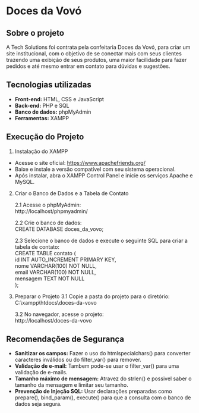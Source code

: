 # Doces da Vovó

## Sobre o projeto

A Tech Solutions foi contrata pela confeitaria Doces da Vovó, para criar um site institucional, com o objetivo de se conectar mais com seus clientes
trazendo uma exibição de seus produtos, uma maior facilidade para fazer pedidos e até mesmo entrar em contato para dúvidas e sugestões.

## Tecnologias utilizadas

- **Front-end:** HTML, CSS e JavaScript
- **Back-end:** PHP e SQL
- **Banco de dados:** phpMyAdmin
- **Ferramentas:** XAMPP

## Execução do Projeto

1. Instalação do XAMPP
   
- Acesse o site oficial: https://www.apachefriends.org/
- Baixe e instale a versão compatível com seu sistema operacional.
- Após instalar, abra o XAMPP Control Panel e inicie os serviços Apache e MySQL.
  
2. Criar o Banco de Dados e a Tabela de Contato
   
   2.1 Acesse o phpMyAdmin:  
   http://localhost/phpmyadmin/

   2.2 Crie o banco de dados:  
   CREATE DATABASE doces_da_vovo;

   2.3 Selecione o banco de dados e execute o seguinte SQL para criar a tabela de contato:  
   CREATE TABLE contato (  
       id INT AUTO_INCREMENT PRIMARY KEY,  
       nome VARCHAR(100) NOT NULL,  
       email VARCHAR(100) NOT NULL,  
       mensagem TEXT NOT NULL  
   );  

3. Preparar o Projeto
   3.1 Copie a pasta do projeto para o diretório:  
   C:\xampp\htdocs\doces-da-vovo

   3.2 No navegador, acesse o projeto:  
   http://localhost/doces-da-vovo

## Recomendações de Segurança

- **Sanitizar os campos:** Fazer o uso do htmlspecialchars() para converter caracteres inválidos ou do filter_var() para remover.
- **Validação de e-mail:** Tambem pode-se usar o filter_var() para uma validação de e-mails.
- **Tamanho máximo de mensagem:** Atravez do strlen() e possivel saber o tamanho da mensagem e limitar seu tamanho.
- **Prevenção de Injeção SQL:** Usar declarações preparadas como prepare(), bind_param(), execute() para que a consulta com o banco de dados seja segura.
